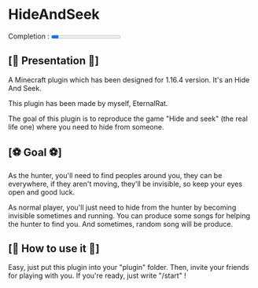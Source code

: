 # HideAndSeek

Completion : <progress max="100" value="10"> 10% </progress>

## [📖 Presentation 📖]

A Minecraft plugin which has been designed for 1.16.4 version.
It's an Hide And Seek.

This plugin has been made by myself, EternalRat.

The goal of this plugin is to reproduce the game "Hide and seek" (the real life one) where you need to hide from someone.

## [⚽ Goal ⚽]

As the hunter, you'll need to find peoples around you, they can be everywhere, if they aren't moving, they'll be invisible, so keep your eyes open and good luck.

As normal player, you'll just need to hide from the hunter by becoming invisible sometimes and running. You can produce some songs for helping the hunter to find you. And sometimes, random song will be produce.

## [🔨 How to use it 🔨]

Easy, just put this plugin into your "plugin" folder.
Then, invite your friends for playing with you.
If you're ready, just write "/start" !
